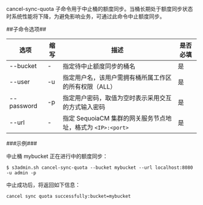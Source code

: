 
cancel-sync-quota 子命令用于中止桶的额度同步。当桶长期处于额度同步状态时系统性能将下降，为避免影响业务，可通过此命令中止额度同步。

##子命令选项##

| 选项        | 缩写 | 描述                                            | 是否必填 |
| ----------- | ---- | ----------------------------------------------- | -------- |
| --bucket    |  -   | 指定待中止额度同步的桶名                               | 是 |
| --user      |  -u  | 指定用户名，该用户需拥有桶所属工作区的所有权限（ALL）| 是 |
| --password  |  -p  | 指定用户密码，取值为空时表示采用交互的方式输入密码           | 是 |
| --url       |  -   | 指定 SequoiaCM 集群的网关服务节点地址，格式为 `<IP>:<port>`    | 是    |

###示例###

中止桶 mybucket 正在进行中的额度同步：

```lang-bash
$ s3admin.sh cancel-sync-quota --bucket mybucket --url localhost:8080 -u admin -p
```

中止成功后，将返回如下信息：

```lang-text
cancel sync quota successfully:bucket=mybucket
```
